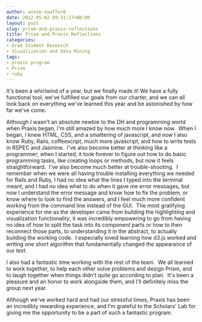 ```yaml
---
author: annie-swafford
date: 2012-05-02 09:31:17+00:00
layout: post
slug: prism-and-praxis-reflections
title: Prism and Praxis Reflections
categories:
- Grad Student Research
- Visualization and Data Mining
tags:
- praxis program
- Prism
- ruby
---
```


It's been a whirlwind of a year, but we finally made it! We have a fully functional tool, we've fulfilled our goals from our charter, and we can all look back on everything we've learned this year and be astonished by how far we've come.

Although I wasn't an absolute newbie to the DH and programming world when Praxis began, I'm still amazed by how much more I know now.  When I began, I knew HTML, CSS, and a smattering of javascript, and now I also know Ruby, Rails, coffeescript, much more javascript, and how to write tests in RSPEC and Jasmine.  I've also become better at thinking like a programmer; when I started, it took forever to figure out how to do basic programming tasks, like creating loops or methods, but now it feels straightforward.  I've also become much better at trouble-shooting.  I remember when we were all having trouble installing everything we needed for Rails and Ruby, I had no idea what the lines I typed into the terminal meant, and I had no idea what to do when it gave me error messages, but now I understand the error message and know how to fix the problem, or know where to look to find the answers, and I feel much more confident working from the command line instead of the GUI.  The most gratifying experience for me as the developer came from building the highlighting and visualization functionality; it was incredibly empowering to go from having no idea of how to split the task into its component parts or how to then reconnect those parts, to understanding it in the abstract, to actually building the working code.  I especially loved learning how d3.js worked and writing one short algorithm that fundamentally changed the appearance of our text.

I also had a fantastic time working with the rest of the team.  We all learned to work together, to help each other solve problems and design Prism, and to laugh together when things didn't quite go according to plan.  It's been a pleasure and an honor to work alongside them, and I'll definitely miss the group next year.

Although we've worked hard and had our stressful times, Praxis has been an incredibly rewarding experience, and I'm grateful to the Scholars' Lab for giving me the opportunity to be a part of such a fantastic program.
